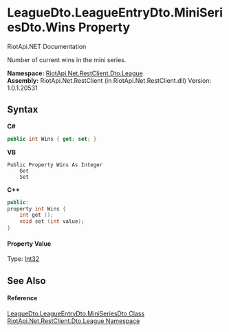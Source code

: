 # LeagueDto.LeagueEntryDto.MiniSeriesDto.Wins Property 
RiotApi.NET Documentation 

Number of current wins in the mini series.

**Namespace:**&nbsp;<a href="8350cde7-204c-fa93-8c4c-74d78064ba03">RiotApi.Net.RestClient.Dto.League</a><br />**Assembly:**&nbsp;RiotApi.Net.RestClient (in RiotApi.Net.RestClient.dll) Version: 1.0.1.20531

## Syntax

**C#**<br />
``` C#
public int Wins { get; set; }
```

**VB**<br />
``` VB
Public Property Wins As Integer
	Get
	Set
```

**C++**<br />
``` C++
public:
property int Wins {
	int get ();
	void set (int value);
}
```


#### Property Value
Type: <a href="http://msdn2.microsoft.com/en-us/library/td2s409d" target="_blank">Int32</a>

## See Also


#### Reference
<a href="b7b464d0-48c9-186a-e2d2-f1347d9884bc">LeagueDto.LeagueEntryDto.MiniSeriesDto Class</a><br /><a href="8350cde7-204c-fa93-8c4c-74d78064ba03">RiotApi.Net.RestClient.Dto.League Namespace</a><br />